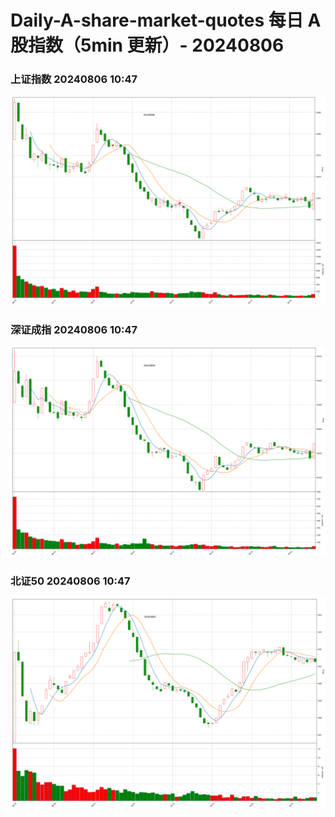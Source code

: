
# Daily-A-share-market-quotes 每日 A 股指数（5min 更新）- 20240806

### 上证指数 20240806 10:47
![](./fig/2024/8/20240806-sh000001.png)

### 深证成指 20240806 10:47
![](./fig/2024/8/20240806-sz399001.png)

### 北证50 20240806 10:47
![](./fig/2024/8/20240806-bj899050.png)
